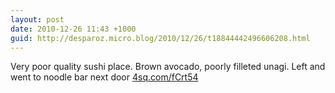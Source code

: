 ```yaml
---
layout: post
date: 2010-12-26 11:43 +1000
guid: http://desparoz.micro.blog/2010/12/26/t18844442496606208.html
---
```

Very poor quality sushi place. Brown avocado, poorly filleted unagi. Left and went to noodle bar next door [4sq.com/fCrt54](http://4sq.com/fCrt54)
